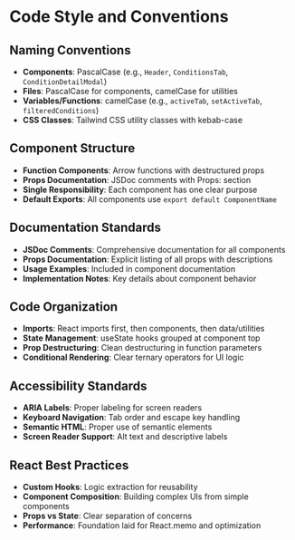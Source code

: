 # Code Style and Conventions

## Naming Conventions
- **Components**: PascalCase (e.g., `Header`, `ConditionsTab`, `ConditionDetailModal`)
- **Files**: PascalCase for components, camelCase for utilities
- **Variables/Functions**: camelCase (e.g., `activeTab`, `setActiveTab`, `filteredConditions`)
- **CSS Classes**: Tailwind CSS utility classes with kebab-case

## Component Structure
- **Function Components**: Arrow functions with destructured props
- **Props Documentation**: JSDoc comments with Props: section
- **Single Responsibility**: Each component has one clear purpose
- **Default Exports**: All components use `export default ComponentName`

## Documentation Standards
- **JSDoc Comments**: Comprehensive documentation for all components
- **Props Documentation**: Explicit listing of all props with descriptions
- **Usage Examples**: Included in component documentation
- **Implementation Notes**: Key details about component behavior

## Code Organization
- **Imports**: React imports first, then components, then data/utilities
- **State Management**: useState hooks grouped at component top
- **Prop Destructuring**: Clean destructuring in function parameters
- **Conditional Rendering**: Clear ternary operators for UI logic

## Accessibility Standards
- **ARIA Labels**: Proper labeling for screen readers
- **Keyboard Navigation**: Tab order and escape key handling
- **Semantic HTML**: Proper use of semantic elements
- **Screen Reader Support**: Alt text and descriptive labels

## React Best Practices
- **Custom Hooks**: Logic extraction for reusability
- **Component Composition**: Building complex UIs from simple components
- **Props vs State**: Clear separation of concerns
- **Performance**: Foundation laid for React.memo and optimization